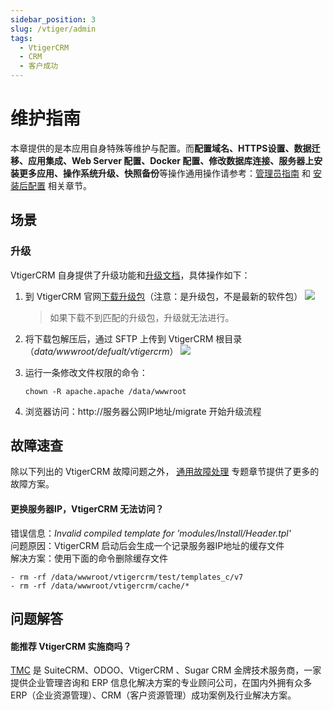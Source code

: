 ```yaml
---
sidebar_position: 3
slug: /vtiger/admin
tags:
  - VtigerCRM
  - CRM
  - 客户成功
---
```


# 维护指南

本章提供的是本应用自身特殊等维护与配置。而**配置域名、HTTPS设置、数据迁移、应用集成、Web Server 配置、Docker 配置、修改数据库连接、服务器上安装更多应用、操作系统升级、快照备份**等操作通用操作请参考：[管理员指南](../administrator) 和 [安装后配置](../installation/setup/) 相关章节。

## 场景

### 升级

VtigerCRM 自身提供了升级功能和[升级文档](http://community.vtiger.com/help/vtigercrm/administrators/migration.html)，具体操作如下：

1. 到 VtigerCRM 官网[下载升级包](https://www.vtiger.com/open-source-crm/download-open-source/)（注意：是升级包，不是最新的软件包）
   ![](http://libs.websoft9.com/Websoft9/DocsPicture/zh/vtigercrm/vtigercrm-dlupgradepack-websoft9.png)
   
   > 如果下载不到匹配的升级包，升级就无法进行。
  
2. 将下载包解压后，通过 SFTP 上传到 VtigerCRM 根目录（*data/wwwroot/defualt/vtigercrm*）
   ![](http://libs.websoft9.com/Websoft9/DocsPicture/zh/vtigercrm/vtigercrm-unzippatch-websoft9.png)

3. 运行一条修改文件权限的命令：
    ~~~
    chown -R apache.apache /data/wwwroot
    ~~~

4.  浏览器访问：http://服务器公网IP地址/migrate 开始升级流程


## 故障速查

除以下列出的 VtigerCRM 故障问题之外， [通用故障处理](../troubleshooting) 专题章节提供了更多的故障方案。

#### 更换服务器IP，VtigerCRM 无法访问？

错误信息：*Invalid compiled template for 'modules/Install/Header.tpl'*  
问题原因：VtigerCRM 启动后会生成一个记录服务器IP地址的缓存文件    
解决方案：使用下面的命令删除缓存文件  

```
- rm -rf /data/wwwroot/vtigercrm/test/templates_c/v7
- rm -rf /data/wwwroot/vtigercrm/cache/*
```

## 问题解答

#### 能推荐 VtigerCRM 实施商吗？

[TMC](https://www.louishe.com/) 是 SuiteCRM、ODOO、VtigerCRM 、Sugar CRM 金牌技术服务商，一家提供企业管理咨询和 ERP 信息化解决方案的专业顾问公司，在国内外拥有众多 ERP（企业资源管理）、CRM（客户资源管理）成功案例及行业解决方案。

